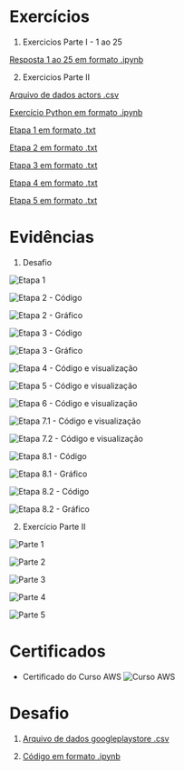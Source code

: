 # Exercícios


1. Exercicios Parte I - 1 ao 25

[Resposta 1 ao 25 em formato .ipynb](exercicios/Exercicios_I.ipynb)



2. Exercicios Parte II 

[Arquivo de dados actors .csv](exercicios/actors.csv)


[Exercício Python em formato .ipynb](exercicios/Exercicio_II.ipynb)

[Etapa 1 em formato .txt](exercicios/Etapa_1.txt)

[Etapa 2 em formato .txt](exercicios/Etapa_2.txt)

[Etapa 3 em formato .txt](exercicios/Etapa_3.txt)

[Etapa 4 em formato .txt](exercicios/Etapa_4.txt)

[Etapa 5 em formato .txt](exercicios/Etapa_5.txt)




# Evidências

1. Desafio



![Etapa 1](evidencias/desafio/1_desafio_etapa_1.png)

![Etapa 2 - Código](evidencias/desafio/2_desafio_etapa_2_codigo.png)

![Etapa 2 - Gráfico](evidencias/desafio/3_desafio_etapa_2_grafico.png)

![Etapa 3 - Código](evidencias/desafio/4_desafio_etapa_3_codigo.png)

![Etapa 3 - Gráfico](evidencias/desafio/5_desafio_etapa_3_grafico.png)

![Etapa 4 - Código e visualização](evidencias/desafio/6_desafio_etapa_4_codigo.png)

![Etapa 5 - Código e visualização](evidencias/desafio/7_desafio_etapa_5_codigo.png)

![Etapa 6 - Código e visualização](evidencias/desafio/8_desafio_etapa_6_codigo.png)

![Etapa 7.1 - Código e visualização](evidencias/desafio/9_desafio_etapa_7_1_codigo.png)

![Etapa 7.2 - Código e visualização](evidencias/desafio/10_desafio_etapa_7_2_codigo.png)

![Etapa 8.1 -  Código](evidencias/desafio/11_desafio_etapa_8_1_codigo.png)

![Etapa 8.1 - Gráfico](evidencias/desafio/12_desafio_etapa_8_1_grafico.png)

![Etapa 8.2 - Código](evidencias/desafio/13_desafio_etapa_8_2_codigo.png)

![Etapa 8.2 - Gráfico](evidencias/desafio/14_desafio_etapa_8_2_grafico.png)



2. Exercício Parte II


![Parte 1](evidencias/exercicio_II/1_exercicio_parte1.png)

![Parte 2](evidencias/exercicio_II/2_exercicio_parte2.png)

![Parte 3](evidencias/exercicio_II/3_exercicio_parte3.png)

![Parte 4](evidencias/exercicio_II/4_exercicio_parte4.png)

![Parte 5](evidencias/exercicio_II/5_exercicio_parte5.png)



# Certificados


- Certificado do Curso AWS
![Curso AWS](certificados/CertificadoSprint3.png)



# Desafio

1. [Arquivo de dados googleplaystore .csv](Desafio/googleplaystore.csv)

2. [Código em formato .ipynb](Desafio/DesafioSprint3Python.ipynb)

